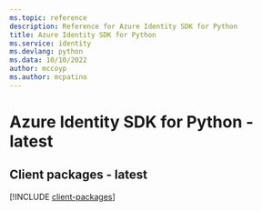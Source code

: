 ```yaml
---
ms.topic: reference
description: Reference for Azure Identity SDK for Python
title: Azure Identity SDK for Python
ms.service: identity
ms.devlang: python
ms.data: 10/10/2022
author: mccoyp
ms.author: mcpatino
---
```

# Azure Identity SDK for Python - latest

## Client packages - latest
[!INCLUDE [client-packages](identity-client-index.md)]